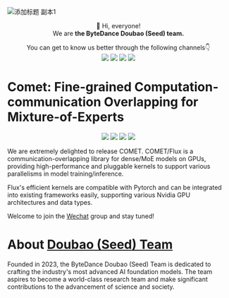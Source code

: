 ![添加标题 副本1](https://github.com/user-attachments/assets/8268db67-4435-4ef7-b5a3-f1e8a8a4f223)

<div align="center">
 👋 Hi, everyone! 
    <br>
    We are <b>the ByteDance Doubao (Seed)  team.</b>
</div>

<p align="center">
  You can get to know us better through the following channels👇
  <br>
  <a href="https://team.doubao.com/">
    <img src="https://img.shields.io/badge/Doubao-a569ff?style=for-the-badge&logo=bytedance&logoColor=white"></a>
  <a href="https://github.com/user-attachments/assets/728331c5-4f11-429e-b1d8-dd3dc073a048">
    <img src="https://img.shields.io/badge/WeChat-07C160?style=for-the-badge&logo=wechat&logoColor=white"></a>
 <a href="https://www.xiaohongshu.com/user/profile/668e7e15000000000303157d/">
    <img src="https://img.shields.io/badge/Xiaohongshu-%23FF2442?style=for-the-badge&logo=xiaohongshu&logoColor=white"></a>
  <a href="https://www.zhihu.com/org/dou-bao-da-mo-xing-tuan-dui/">
    <img src="https://img.shields.io/badge/zhihu-%230084FF?style=for-the-badge&logo=zhihu&logoColor=white"></a>
</p>


# Comet: Fine-grained Computation-communication Overlapping for Mixture-of-Experts
<p align="center">
  <a href="https://github.com/bytedance/flux">
    <img src="https://img.shields.io/badge/COMET-Project Page-bule"></a>
  <a href="https://arxiv.org/pdf/2502.19811">
    <img src="https://img.shields.io/badge/COMET-Tech Report-red"></a>
  <a href="https://team.doubao.com/">
    <img src="https://img.shields.io/badge/COMET-Hugging Face-%23FFD21E"></a>
  <a href="![image](https://github.com/user-attachments/assets/d3fcb3bf-466b-4efe-8c3f-5f85258202ae)">
    <img src="https://img.shields.io/badge/COMET-Wechat Communication Group-07C160"></a>
</p>



We are extremely delighted to release COMET. COMET/Flux is a communication-overlapping library for dense/MoE models on GPUs, providing high-performance and pluggable kernels to support various parallelisms in model training/inference.

Flux's efficient kernels are compatible with Pytorch and can be integrated into existing frameworks easily, supporting various Nvidia GPU architectures and data types.

Welcome to join the [Wechat](https://github.com/user-attachments/assets/d3fcb3bf-466b-4efe-8c3f-5f85258202ae) group and stay tuned!



# About [Doubao (Seed) Team](https://team.doubao.com/)

Founded in 2023, the ByteDance Doubao (Seed) Team is dedicated to crafting the industry's most advanced AI foundation models. The team aspires to become a world-class research team and make significant contributions to the advancement of science and society.

